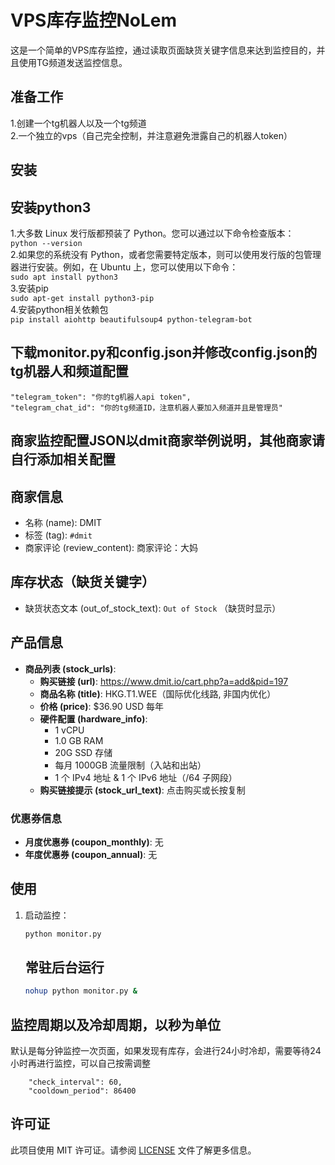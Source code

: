 # VPS库存监控NoLem
这是一个简单的VPS库存监控，通过读取页面缺货关键字信息来达到监控目的，并且使用TG频道发送监控信息。  
## 准备工作
1.创建一个tg机器人以及一个tg频道  
2.一个独立的vps（自己完全控制，并注意避免泄露自己的机器人token）  
## 安装
## 安装python3
1.大多数 Linux 发行版都预装了 Python。您可以通过以下命令检查版本：  
```python --version```  
2.如果您的系统没有 Python，或者您需要特定版本，则可以使用发行版的包管理器进行安装。例如，在 Ubuntu 上，您可以使用以下命令：  
```sudo apt install python3```  
3.安装pip  
```sudo apt-get install python3-pip```  
4.安装python相关依赖包  
```pip install aiohttp beautifulsoup4 python-telegram-bot``` 
## 下载monitor.py和config.json并修改config.json的tg机器人和频道配置
```
"telegram_token": "你的tg机器人api token",  
"telegram_chat_id": "你的tg频道ID，注意机器人要加入频道并且是管理员"
```
## 商家监控配置JSON以dmit商家举例说明，其他商家请自行添加相关配置
## 商家信息
* 名称 (name): DMIT
* 标签 (tag): ```#dmit```
* 商家评论 (review_content): 商家评论：大妈
## 库存状态（缺货关键字）
* 缺货状态文本 (out_of_stock_text): ```Out of Stock``` （缺货时显示）
## 产品信息
- **商品列表 (stock_urls)**:
  - **购买链接 (url)**: https://www.dmit.io/cart.php?a=add&pid=197
  - **商品名称 (title)**: HKG.T1.WEE（国际优化线路, 非国内优化）
  - **价格 (price)**: $36.90 USD 每年
  - **硬件配置 (hardware_info)**:
    - 1 vCPU
    - 1.0 GB RAM
    - 20G SSD 存储
    - 每月 1000GB 流量限制（入站和出站）
    - 1 个 IPv4 地址 & 1 个 IPv6 地址（/64 子网段）
  - **购买链接提示 (stock_url_text)**: 点击购买或长按复制

### 优惠券信息

- **月度优惠券 (coupon_monthly)**: 无
- **年度优惠券 (coupon_annual)**: 无



## 使用

1. 启动监控：

    ```bash
    python monitor.py
    ```
    ## 常驻后台运行
    ```bash
    nohup python monitor.py &
    ```


## 监控周期以及冷却周期，以秒为单位
默认是每分钟监控一次页面，如果发现有库存，会进行24小时冷却，需要等待24小时再进行监控，可以自己按需调整
```
    "check_interval": 60,
    "cooldown_period": 86400
```

## 许可证

此项目使用 MIT 许可证。请参阅 [LICENSE](LICENSE) 文件了解更多信息。
